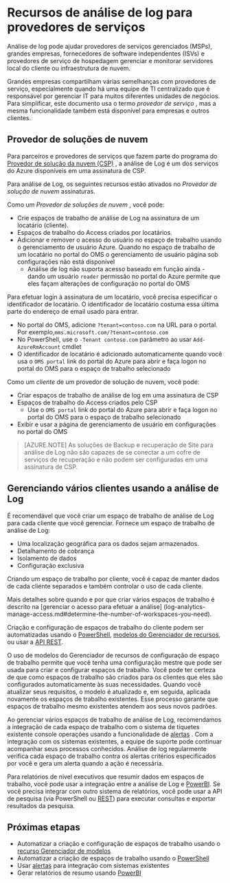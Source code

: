 <properties
    pageTitle="Log de recursos de análise para provedores de serviços | Microsoft Azure"
    description="Análise de log pode ajudar provedores de serviços gerenciados (MSPs), grandes empresas, fornecedores de software independentes (ISVs) e provedores de serviços de hospedagem gerenciar e monitoram servidores local do cliente ou infraestrutura de nuvem."
    services="log-analytics"
    documentationCenter=""
    authors="richrundmsft"
    manager="jochan"
    editor=""/>

<tags
    ms.service="log-analytics"
    ms.workload="na"
    ms.tgt_pltfrm="na"
    ms.devlang="na"
    ms.topic="article"
    ms.date="08/25/2016"
    ms.author="richrund"/>

# <a name="log-analytics-features-for-service-providers"></a>Recursos de análise de log para provedores de serviços

Análise de log pode ajudar provedores de serviços gerenciados (MSPs), grandes empresas, fornecedores de software independentes (ISVs) e provedores de serviço de hospedagem gerenciar e monitorar servidores local do cliente ou infraestrutura de nuvem. 

Grandes empresas compartilham várias semelhanças com provedores de serviço, especialmente quando há uma equipe de TI centralizado que é responsável por gerenciar IT para muitos diferentes unidades de negócios. Para simplificar, este documento usa o termo *provedor de serviço* , mas a mesma funcionalidade também está disponível para empresas e outros clientes.

## <a name="cloud-solution-provider"></a>Provedor de soluções de nuvem

Para parceiros e provedores de serviços que fazem parte do programa do [Provedor de solução da nuvem (CSP)](https://partner.microsoft.com/Solutions/cloud-reseller-overview) , a análise de Log é um dos serviços do Azure disponíveis em uma assinatura de CSP. 

Para análise de Log, os seguintes recursos estão ativados no *Provedor de solução de nuvem* assinaturas.

Como um *Provedor de soluções de nuvem* , você pode:

+ Crie espaços de trabalho de análise de Log na assinatura de um locatário (cliente).
+ Espaços de trabalho do Access criados por locatários. 
+ Adicionar e remover o acesso do usuário no espaço de trabalho usando o gerenciamento de usuário Azure. Quando no espaço de trabalho de um locatário no portal do OMS o gerenciamento de usuário página sob configurações não está disponível
  - Análise de log não suporta acesso baseado em função ainda - dando um usuário `reader` permissão no portal do Azure permite que eles façam alterações de configuração no portal do OMS

Para efetuar login à assinatura de um locatário, você precisa especificar o identificador de locatário. O identificador de locatário costuma essa última parte do endereço de email usado para entrar.

+ No portal do OMS, adicione `?tenant=contoso.com` na URL para o portal. Por exemplo,`mms.microsoft.com/?tenant=contoso.com`
+ No PowerShell, use o `-Tenant contoso.com` parâmetro ao usar `Add-AzureRmAccount` cmdlet
+ O identificador de locatário é adicionado automaticamente quando você usa o `OMS portal` link do portal do Azure para abrir e faça logon no portal do OMS para o espaço de trabalho selecionado

Como um *cliente* de um provedor de solução de nuvem, você pode:

+ Criar espaços de trabalho de análise de log em uma assinatura de CSP
+ Espaços de trabalho do Access criados pelo CSP
  -  Use o `OMS portal` link do portal do Azure para abrir e faça logon no portal do OMS para o espaço de trabalho selecionado
+ Exibir e usar a página de gerenciamento de usuário em configurações no portal do OMS

>[AZURE.NOTE] As soluções de Backup e recuperação de Site para análise de Log não são capazes de se conectar a um cofre de serviços de recuperação e não podem ser configuradas em uma assinatura de CSP.

## <a name="managing-multiple-customers-using-log-analytics"></a>Gerenciando vários clientes usando a análise de Log 

É recomendável que você criar um espaço de trabalho de análise de Log para cada cliente que você gerenciar. Fornece um espaço de trabalho de análise de Log:

+ Uma localização geográfica para os dados sejam armazenados. 
+ Detalhamento de cobrança 
+ Isolamento de dados 
+ Configuração exclusiva

Criando um espaço de trabalho por cliente, você é capaz de manter dados de cada cliente separados e também controlar o uso de cada cliente.

Mais detalhes sobre quando e por que criar vários espaços de trabalho é descrito na [gerenciar o acesso para efetuar a análise] (log-analytics-manage-access.md#determine-the-number-of-workspaces-you-need).

Criação e configuração de espaços de trabalho do cliente podem ser automatizadas usando o [PowerShell](log-analytics-powershell-workspace-configuration.md), [modelos do Gerenciador de recursos](log-analytics-template-workspace-configuration.md), ou usar a [API REST](https://www.nuget.org/packages/Microsoft.Azure.Management.OperationalInsights/).

O uso de modelos do Gerenciador de recursos de configuração de espaço de trabalho permite que você tenha uma configuração mestre que pode ser usada para criar e configurar espaços de trabalho. Você pode ter certeza de que como espaços de trabalho são criados para os clientes que eles são configurados automaticamente às suas necessidades. Quando você atualizar seus requisitos, o modelo é atualizado e, em seguida, aplicada novamente os espaços de trabalho existentes. Esse processo garante que espaços de trabalho mesmo existentes atendem aos seus novos padrões.    

Ao gerenciar vários espaços de trabalho de análise de Log, recomendamos a integração de cada espaço de trabalho com o sistema de tíquetes existente console operações usando a funcionalidade de [alertas](log-analytics-alerts.md) . Com a integração com os sistemas existentes, a equipe de suporte pode continuar acompanhar seus processos conhecidos. Análise de log regularmente verifica cada espaço de trabalho contra os alertas critérios especificados por você e gera um alerta quando a ação é necessária.

Para relatórios de nível executivos que resumir dados em espaços de trabalho, você pode usar a integração entre a análise de Log e [PowerBI](log-analytics-powerbi.md). Se você precisa integrar com outro sistema de relatórios, você pode usar a API de pesquisa (via PowerShell ou [REST](log-analytics-log-search-api.md)) para executar consultas e exportar resultados da pesquisa.

## <a name="next-steps"></a>Próximas etapas

+ Automatizar a criação e configuração de espaços de trabalho usando o [recurso Gerenciador de modelos](log-analytics-template-workspace-configuration.md)
+ Automatizar a criação de espaços de trabalho usando o [PowerShell](log-analytics-powershell-workspace-configuration.md) 
+ Usar [alertas](log-analytics-alerts.md) para integração com sistemas existentes
+ Gerar relatórios de resumo usando [PowerBI](log-analytics-powerbi.md)
